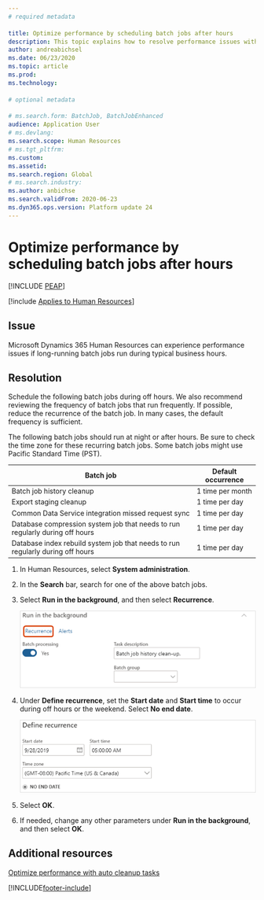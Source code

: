 ```yaml
---
# required metadata

title: Optimize performance by scheduling batch jobs after hours
description: This topic explains how to resolve performance issues with Microsoft Dynamics 365 Human Resources by scheduling long-running batch jobs after hours.
author: andreabichsel
ms.date: 06/23/2020
ms.topic: article
ms.prod: 
ms.technology: 

# optional metadata

# ms.search.form: BatchJob, BatchJobEnhanced
audience: Application User
# ms.devlang: 
ms.search.scope: Human Resources
# ms.tgt_pltfrm: 
ms.custom: 
ms.assetid: 
ms.search.region: Global
# ms.search.industry: 
ms.author: anbichse
ms.search.validFrom: 2020-06-23
ms.dyn365.ops.version: Platform update 24
---
```



# Optimize performance by scheduling batch jobs after hours


[!INCLUDE [PEAP](../includes/peap-2.md)]

[!include [Applies to Human Resources](../includes/applies-to-hr.md)]



## Issue

Microsoft Dynamics 365 Human Resources can experience performance issues if long-running batch jobs run during typical business hours.

## Resolution

Schedule the following batch jobs during off hours. We also recommend reviewing the frequency of batch jobs that run frequently. If possible, reduce the recurrence of the batch job. In many cases, the default frequency is sufficient.

The following batch jobs should run at night or after hours. Be sure to check the time zone for these recurring batch jobs. Some batch jobs might use Pacific Standard Time (PST).

| Batch job | Default occurrence |
| --- | --- |
| Batch job history cleanup | 1 time per month |
| Export staging cleanup | 1 time per day |
| Common Data Service integration missed request sync | 1 time per day |
| Database compression system job that needs to run regularly during off hours | 1 time per day |
| Database index rebuild system job that needs to run regularly during off hours | 1 time per day |

1. In Human Resources, select **System administration**.

2. In the **Search** bar, search for one of the above batch jobs.

3. Select **Run in the background**, and then select **Recurrence**.

   ![Set recurrence.](media/talent-batch-history-cleanup-recurrence.png)

4. Under **Define recurrence**, set the **Start date** and **Start time** to occur during off hours or the weekend. Select **No end date**. 

   ![Define recurrence start date and time.](media/talent-batch-history-cleanup-define-recurrence.png)

5. Select **OK**.

6. If needed, change any other parameters under **Run in the background**, and then select **OK**.

## Additional resources

[Optimize performance with auto cleanup tasks](hr-admin-troubleshooting-batch-history.md)


[!INCLUDE[footer-include](../includes/footer-banner.md)]

